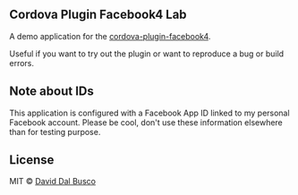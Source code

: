 ## Cordova Plugin Facebook4 Lab

A demo application for the [cordova-plugin-facebook4](https://github.com/jeduan/cordova-plugin-facebook4).

Useful if you want to try out the plugin or want to reproduce a bug or build errors.

## Note about IDs

This application is configured with a Facebook App ID linked to my personal Facebook account. Please be cool, don't use these information elsewhere than for testing purpose. 

## License

MIT © [David Dal Busco](mailto:david.dalbusco@outlook.com)
